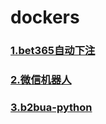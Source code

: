 # dockers

### [1.bet365自动下注](./bet365/README.md)

### [2.微信机器人](./weixin/README.md)

### [3.b2bua-python](./b2bua/README.md)